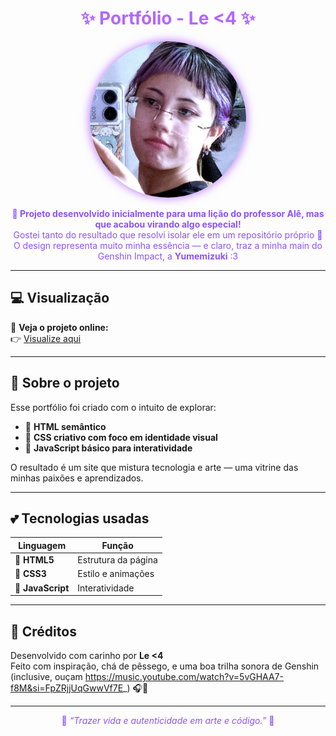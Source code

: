 <h1 align="center" style="color:#b366ff;">✨ Portfólio - Le &lt;4 ✨</h1>

<p align="center">
  <img src="images/itsME.jpeg" width="250px" style="border-radius:100%; box-shadow:0 0 15px #b366ff;">
</p>

<p align="center" style="color:#8c52ff;">
  <b>🌈 Projeto desenvolvido inicialmente para uma lição do professor Alê, mas que acabou virando algo especial!</b><br>
  Gostei tanto do resultado que resolvi isolar ele em um repositório próprio 💜<br>
  O design representa muito minha essência — e claro, traz a minha main do Genshin Impact, a <b>Yumemizuki</b> :3
</p>

---

## 💻 Visualização

🔗 **Veja o projeto online:**  
👉 [Visualize aqui](https://lleolel.github.io/first-portfolio)

---

## 🎨 Sobre o projeto

Esse portfólio foi criado com o intuito de explorar:
- 🌸 **HTML semântico**
- 💜 **CSS criativo com foco em identidade visual**
- 💫 **JavaScript básico para interatividade**

O resultado é um site que mistura tecnologia e arte — uma vitrine das minhas paixões e aprendizados.

---

## 💕 Tecnologias usadas

<div align="center">

| Linguagem | Função |
|------------|--------|
| 🩵 **HTML5** | Estrutura da página |
| 💜 **CSS3** | Estilo e animações |
| 🌸 **JavaScript** | Interatividade |

</div>

---

## 🌷 Créditos

Desenvolvido com carinho por **Le &lt;4**  
Feito com inspiração, chá de pêssego, e uma boa trilha sonora de Genshin (inclusive, ouçam https://music.youtube.com/watch?v=5vGHAA7-f8M&si=FpZRjjUqGwwVf7E_) 🎧🎵  

---

<p align="center" style="color:#8c52ff;">
  💫 <i>“Trazer vida e autenticidade em arte e código.”</i> 💫
</p>
